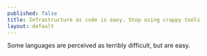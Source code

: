 ```yaml
---
published: false
title: Infrastructure as code is easy. Stop using crappy tools
layout: default
---
```



Some languages are perceived as terribly difficult, but are easy.
